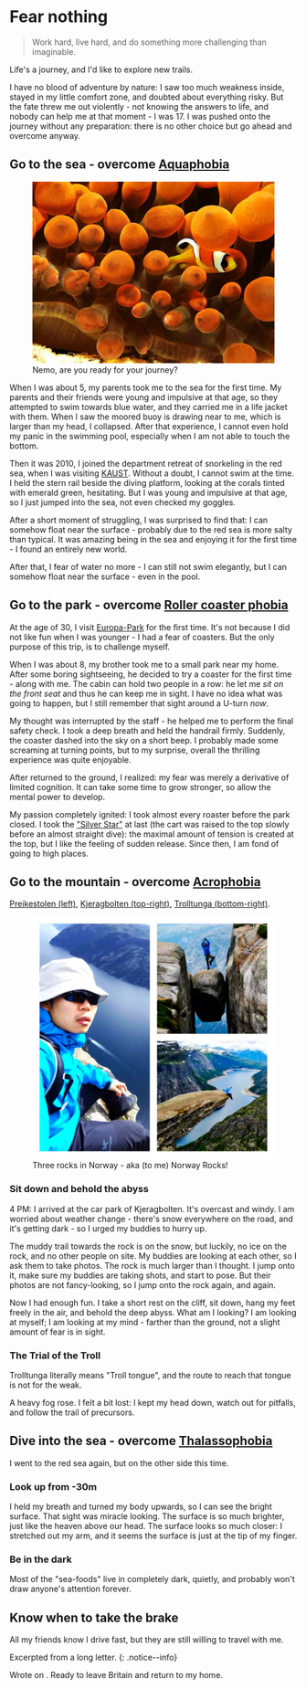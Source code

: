 ---
---
# Fear nothing
> Work hard, live hard, and do something more challenging than imaginable.

Life's a journey, and I'd like to explore new trails.

I have no blood of adventure by nature: I saw too much weakness inside, stayed in my little comfort zone, and doubted about everything risky.
But the fate threw me out violently - not knowing the answers to life, and nobody can help me at that moment - I was 17.
I was pushed onto the journey without any preparation: there is no other choice but go ahead and overcome anyway.

## Go to the sea - overcome [Aquaphobia](https://en.wikipedia.org/wiki/Aquaphobia)

<figure>
    <img src="/pages/about/media/nemo.jpg">
    <figcaption>Nemo, are you ready for your journey?
    </figcaption>
</figure>

When I was about 5, my parents took me to the sea for the first time.
My parents and their friends were young and impulsive at that age, so they attempted to swim towards blue water, and they carried me in a life jacket with them.
When I saw the moored buoy is drawing near to me, which is larger than my head, I collapsed.
After that experience, I cannot even hold my panic in the swimming pool, especially when I am not able to touch the bottom.

Then it was 2010, I joined the department retreat of snorkeling in the red sea, when I was visiting [KAUST](https://vcc.kaust.edu.sa/Pages/Home.aspx).
Without a doubt, I cannot swim at the time.
I held the stern rail beside the diving platform, looking at the corals tinted with emerald green, hesitating.
But I was young and impulsive at that age, so I just jumped into the sea, not even checked my goggles.

After a short moment of struggling, I was surprised to find that:
I can somehow float near the surface - probably due to the red sea is more salty than typical.
It was amazing being in the sea and enjoying it for the first time - I found an entirely new world.

After that, I fear of water no more - I can still not swim elegantly, but I can somehow float near the surface - even in the pool.

## Go to the park - overcome [Roller coaster phobia](https://en.wikipedia.org/wiki/Roller_coaster_phobia)
At the age of 30, I visit [Europa-Park](https://www.europapark.de/en/park/attractions-rollercoaster-junkies?attraction-category[]=87) for the first time.
It's not because I did not like fun when I was younger - I had a fear of coasters.
But the only purpose of this trip, is to challenge myself.

When I was about 8, my brother took me to a small park near my home.
After some boring sightseeing, he decided to try a coaster for the first time - along with me.
The cabin can hold two people in a row: he let me _sit on the front seat_ and thus he can keep me in sight.
I have no idea what was going to happen, but I still remember that sight around a U-turn _now_.

My thought was interrupted by the staff - he helped me to perform the final safety check.
I took a deep breath and held the handrail firmly.
Suddenly, the coaster dashed into the sky on a short beep.
I probably made some screaming at turning points, but to my surprise, overall the thrilling experience was quite enjoyable.

After returned to the ground, I realized: my fear was merely a derivative of limited cognition.
It can take some time to grow stronger, so allow the mental power to develop.

My passion completely ignited: I took almost every roaster before the park closed.
I took the ["Silver Star"](https://www.europapark.de/en/attractions/silver-star) at last (the cart was raised to the top slowly before an almost straight dive):
the maximal amount of tension is created at the top, but I like the feeling of sudden release.
Since then, I am fond of going to high places.

## Go to the mountain - overcome [Acrophobia](https://en.wikipedia.org/wiki/Acrophobia)
[Preikestolen (left)](https://en.wikipedia.org/wiki/Preikestolen),
[Kjeragbolten (top-right)](https://en.wikipedia.org/wiki/Kjeragbolten),
[Trolltunga (bottom-right)](https://en.wikipedia.org/wiki/Trolltunga).

<figure>
    <img src="/pages/about/norway_rocks.jpg">
    <figcaption>Three rocks in Norway - aka (to me) Norway Rocks!
    </figcaption>
</figure>

### Sit down and behold the abyss
4 PM: I arrived at the car park of Kjeragbolten.
It's overcast and windy.
I am worried about weather change - there's snow everywhere on the road, and it's getting dark - so I urged my buddies to hurry up.

The muddy trail towards the rock is on the snow, but luckily, no ice on the rock, and no other people on site.
My buddies are looking at each other, so I ask them to take photos.
The rock is much larger than I thought.
I jump onto it, make sure my buddies are taking shots, and start to pose.
But their photos are not fancy-looking, so I jump onto the rock again, and again.

Now I had enough fun.
I take a short rest on the cliff, sit down, hang my feet freely in the air, and behold the deep abyss.
What am I looking?
I am looking at myself; I am looking at my mind - farther than the ground, not a slight amount of fear is in sight.

### The Trial of the Troll
Trolltunga literally means "Troll tongue", and the route to reach that tongue is not for the weak.

A heavy fog rose.
I felt a bit lost: I kept my head down, watch out for pitfalls, and follow the trail of precursors.

## Dive into the sea - overcome [Thalassophobia](https://en.wikipedia.org/wiki/Thalassophobia)

I went to the red sea again, but on the other side this time.

### Look up from -30m
I held my breath and turned my body upwards, so I can see the bright surface.
That sight was miracle looking.
The surface is so much brighter, just like the heaven above our head.
The surface looks so much closer: I stretched out my arm, and it seems the surface is just at the tip of my finger.

### Be in the dark
Most of the "sea-foods" live in completely dark, quietly, and probably won't draw anyone's attention forever.

## Know when to take the brake
All my friends know I drive fast, but they are still willing to travel with me.

<!-- ## Look, boy, fear nothing and keep moving. -->

Excerpted from a long letter.
{: .notice--info}

Wrote on . Ready to leave Britain and return to my home.
